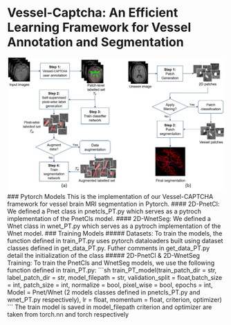 # Vessel-Captcha: An Efficient Learning Framework for Vessel Annotation and Segmentation

<img src="imgs/pipeline.png" >
### Pytorch Models
This is the implementation of our Vessel-CAPTCHA framework for vessel brain MRI segmentation in Pytorch.
#### 2D-PnetCl: 
We defined a Pnet class in pnetcls_PT.py which serves as a pytroch implementation of the PnetCls model.
#### 2D-WnetSeg: 
We defined a Wnet class in wnet_PT.py which serves as a pytroch implementation of the Wnet model.
### Training Models
##### Datasets:
To train the models, the function defined in train_PT.py uses pytorch dataloaders built using dataset classes defined in get_data_PT.py. Futher comments in get_data_PT.py detail the initialization of the class
##### 2D-PnetCl & 2D-WnetSeg Training: 
To train the PnetCls and WnetSeg models, we use the following function defined in train_PT.py:
```sh
train_PT_model(train_patch_dir = str, label_patch_dir = str, model_filepath = str, 
               validation_split = float,batch_size = int, 
               patch_size = int, normalize = bool, pixel_wise = bool, 
               epochs = int, Model = Pnet/Wnet (2 models classes defined in pnetcls_PT.py and wnet_PT.py respectively),
               lr = float, momentum = float, criterion, optimizer)
```
The train model is saved in model_filepath
criterion and optimizer are taken from torch.nn and torch respectively
